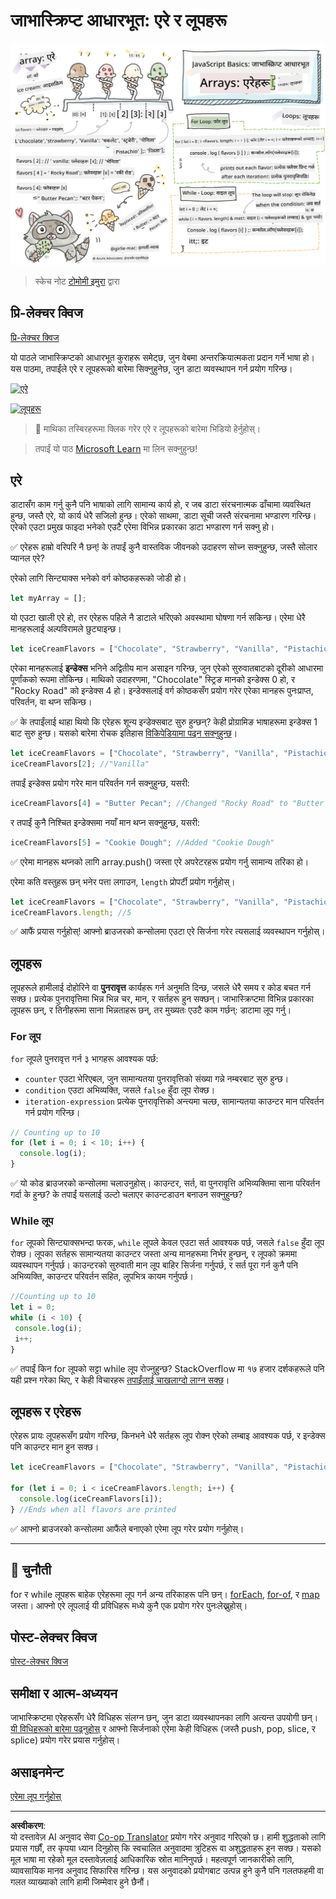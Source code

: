 <!--
CO_OP_TRANSLATOR_METADATA:
{
  "original_hash": "9029f96b0e034839c1799f4595e4bb66",
  "translation_date": "2025-08-28T16:39:52+00:00",
  "source_file": "2-js-basics/4-arrays-loops/README.md",
  "language_code": "ne"
}
-->
# जाभास्क्रिप्ट आधारभूत: एरे र लूपहरू

![जाभास्क्रिप्ट आधारभूत - एरे](../../../../translated_images/webdev101-js-arrays.439d7528b8a294558d0e4302e448d193f8ad7495cc407539cc81f1afe904b470.ne.png)
> स्केच नोट [टोमोमी इमुरा](https://twitter.com/girlie_mac) द्वारा

## प्रि-लेक्चर क्विज
[प्रि-लेक्चर क्विज](https://ff-quizzes.netlify.app/web/quiz/13)

यो पाठले जाभास्क्रिप्टको आधारभूत कुराहरू समेट्छ, जुन वेबमा अन्तरक्रियात्मकता प्रदान गर्ने भाषा हो। यस पाठमा, तपाईंले एरे र लूपहरूको बारेमा सिक्नुहुनेछ, जुन डाटा व्यवस्थापन गर्न प्रयोग गरिन्छ।

[![एरे](https://img.youtube.com/vi/1U4qTyq02Xw/0.jpg)](https://youtube.com/watch?v=1U4qTyq02Xw "एरे")

[![लूपहरू](https://img.youtube.com/vi/Eeh7pxtTZ3k/0.jpg)](https://www.youtube.com/watch?v=Eeh7pxtTZ3k "लूपहरू")

> 🎥 माथिका तस्बिरहरूमा क्लिक गरेर एरे र लूपहरूको बारेमा भिडियो हेर्नुहोस्।

> तपाईं यो पाठ [Microsoft Learn](https://docs.microsoft.com/learn/modules/web-development-101-arrays/?WT.mc_id=academic-77807-sagibbon) मा लिन सक्नुहुन्छ!

## एरे

डाटासँग काम गर्नु कुनै पनि भाषाको लागि सामान्य कार्य हो, र जब डाटा संरचनात्मक ढाँचामा व्यवस्थित हुन्छ, जस्तै एरे, यो कार्य धेरै सजिलो हुन्छ। एरेको साथमा, डाटा सूची जस्तै संरचनामा भण्डारण गरिन्छ। एरेको एउटा प्रमुख फाइदा भनेको एउटै एरेमा विभिन्न प्रकारका डाटा भण्डारण गर्न सक्नु हो।

✅ एरेहरू हाम्रो वरिपरि नै छन्! के तपाईं कुनै वास्तविक जीवनको उदाहरण सोच्न सक्नुहुन्छ, जस्तै सोलार प्यानल एरे?

एरेको लागि सिन्ट्याक्स भनेको वर्ग कोष्ठकहरूको जोडी हो।

```javascript
let myArray = [];
```

यो एउटा खाली एरे हो, तर एरेहरू पहिले नै डाटाले भरिएको अवस्थामा घोषणा गर्न सकिन्छ। एरेमा धेरै मानहरूलाई अल्पविरामले छुट्याइन्छ।

```javascript
let iceCreamFlavors = ["Chocolate", "Strawberry", "Vanilla", "Pistachio", "Rocky Road"];
```

एरेका मानहरूलाई **इन्डेक्स** भनिने अद्वितीय मान असाइन गरिन्छ, जुन एरेको सुरुवातबाटको दूरीको आधारमा पूर्णांकको रूपमा तोकिन्छ। माथिको उदाहरणमा, "Chocolate" स्ट्रिङ मानको इन्डेक्स 0 हो, र "Rocky Road" को इन्डेक्स 4 हो। इन्डेक्सलाई वर्ग कोष्ठकसँग प्रयोग गरेर एरेका मानहरू पुनःप्राप्त, परिवर्तन, वा थप्न सकिन्छ।

✅ के तपाईंलाई थाहा थियो कि एरेहरू शून्य इन्डेक्सबाट सुरु हुन्छन्? केही प्रोग्रामिङ भाषाहरूमा इन्डेक्स 1 बाट सुरु हुन्छ। यसको बारेमा रोचक इतिहास [विकिपेडियामा पढ्न सक्नुहुन्छ](https://en.wikipedia.org/wiki/Zero-based_numbering)।

```javascript
let iceCreamFlavors = ["Chocolate", "Strawberry", "Vanilla", "Pistachio", "Rocky Road"];
iceCreamFlavors[2]; //"Vanilla"
```

तपाईं इन्डेक्स प्रयोग गरेर मान परिवर्तन गर्न सक्नुहुन्छ, यसरी:

```javascript
iceCreamFlavors[4] = "Butter Pecan"; //Changed "Rocky Road" to "Butter Pecan"
```

र तपाईं कुनै निश्चित इन्डेक्समा नयाँ मान थप्न सक्नुहुन्छ, यसरी:

```javascript
iceCreamFlavors[5] = "Cookie Dough"; //Added "Cookie Dough"
```

✅ एरेमा मानहरू थप्नको लागि array.push() जस्ता एरे अपरेटरहरू प्रयोग गर्नु सामान्य तरिका हो।

एरेमा कति वस्तुहरू छन् भनेर पत्ता लगाउन, `length` प्रोपर्टी प्रयोग गर्नुहोस्।

```javascript
let iceCreamFlavors = ["Chocolate", "Strawberry", "Vanilla", "Pistachio", "Rocky Road"];
iceCreamFlavors.length; //5
```

✅ आफैं प्रयास गर्नुहोस्! आफ्नो ब्राउजरको कन्सोलमा एउटा एरे सिर्जना गरेर त्यसलाई व्यवस्थापन गर्नुहोस्।

## लूपहरू

लूपहरूले हामीलाई दोहोरिने वा **पुनरावृत्त** कार्यहरू गर्न अनुमति दिन्छ, जसले धेरै समय र कोड बचत गर्न सक्छ। प्रत्येक पुनरावृत्तिमा भिन्न भिन्न चर, मान, र सर्तहरू हुन सक्छन्। जाभास्क्रिप्टमा विभिन्न प्रकारका लूपहरू छन्, र तिनीहरूमा साना भिन्नताहरू छन्, तर मुख्यतः एउटै काम गर्छन्: डाटामा लूप गर्नु।

### For लूप

`for` लूपले पुनरावृत्त गर्न ३ भागहरू आवश्यक पर्छ:
- `counter` एउटा भेरिएबल, जुन सामान्यतया पुनरावृत्तिको संख्या गन्ने नम्बरबाट सुरु हुन्छ।
- `condition` एउटा अभिव्यक्ति, जसले `false` हुँदा लूप रोक्छ।
- `iteration-expression` प्रत्येक पुनरावृत्तिको अन्त्यमा चल्छ, सामान्यतया काउन्टर मान परिवर्तन गर्न प्रयोग गरिन्छ।

```javascript
// Counting up to 10
for (let i = 0; i < 10; i++) {
  console.log(i);
}
```

✅ यो कोड ब्राउजरको कन्सोलमा चलाउनुहोस्। काउन्टर, सर्त, वा पुनरावृत्ति अभिव्यक्तिमा साना परिवर्तन गर्दा के हुन्छ? के तपाईं यसलाई उल्टो चलाएर काउन्टडाउन बनाउन सक्नुहुन्छ?

### While लूप

`for` लूपको सिन्ट्याक्सभन्दा फरक, `while` लूपले केवल एउटा सर्त आवश्यक पर्छ, जसले `false` हुँदा लूप रोक्छ। लूपका सर्तहरू सामान्यतया काउन्टर जस्ता अन्य मानहरूमा निर्भर हुन्छन्, र लूपको क्रममा व्यवस्थापन गर्नुपर्छ। काउन्टरको सुरुवाती मान लूप बाहिर सिर्जना गर्नुपर्छ, र सर्त पूरा गर्न कुनै पनि अभिव्यक्ति, काउन्टर परिवर्तन सहित, लूपभित्र कायम गर्नुपर्छ।

```javascript
//Counting up to 10
let i = 0;
while (i < 10) {
 console.log(i);
 i++;
}
```

✅ तपाईं किन for लूपको सट्टा while लूप रोज्नुहुन्छ? StackOverflow मा १७ हजार दर्शकहरूले पनि यही प्रश्न गरेका थिए, र केही विचारहरू [तपाईंलाई चाखलाग्दो लाग्न सक्छ](https://stackoverflow.com/questions/39969145/while-loops-vs-for-loops-in-javascript)।

## लूपहरू र एरेहरू

एरेहरू प्रायः लूपहरूसँग प्रयोग गरिन्छ, किनभने धेरै सर्तहरू लूप रोक्न एरेको लम्बाइ आवश्यक पर्छ, र इन्डेक्स पनि काउन्टर मान हुन सक्छ।

```javascript
let iceCreamFlavors = ["Chocolate", "Strawberry", "Vanilla", "Pistachio", "Rocky Road"];

for (let i = 0; i < iceCreamFlavors.length; i++) {
  console.log(iceCreamFlavors[i]);
} //Ends when all flavors are printed
```

✅ आफ्नो ब्राउजरको कन्सोलमा आफैंले बनाएको एरेमा लूप गरेर प्रयोग गर्नुहोस्।

---

## 🚀 चुनौती

for र while लूपहरू बाहेक एरेहरूमा लूप गर्न अन्य तरिकाहरू पनि छन्। [forEach](https://developer.mozilla.org/docs/Web/JavaScript/Reference/Global_Objects/Array/forEach), [for-of](https://developer.mozilla.org/docs/Web/JavaScript/Reference/Statements/for...of), र [map](https://developer.mozilla.org/docs/Web/JavaScript/Reference/Global_Objects/Array/map) जस्ता। आफ्नो एरे लूपलाई यी प्रविधिहरू मध्ये कुनै एक प्रयोग गरेर पुनःलेख्नुहोस्।

## पोस्ट-लेक्चर क्विज
[पोस्ट-लेक्चर क्विज](https://ff-quizzes.netlify.app/web/quiz/14)

## समीक्षा र आत्म-अध्ययन

जाभास्क्रिप्टमा एरेहरूसँग धेरै विधिहरू संलग्न छन्, जुन डाटा व्यवस्थापनका लागि अत्यन्त उपयोगी छन्। [यी विधिहरूको बारेमा पढ्नुहोस्](https://developer.mozilla.org/docs/Web/JavaScript/Reference/Global_Objects/Array) र आफ्नो सिर्जनाको एरेमा केही विधिहरू (जस्तै push, pop, slice, र splice) प्रयोग गरेर प्रयास गर्नुहोस्।

## असाइनमेन्ट

[एरेमा लूप गर्नुहोस्](assignment.md)

---

**अस्वीकरण**:  
यो दस्तावेज़ AI अनुवाद सेवा [Co-op Translator](https://github.com/Azure/co-op-translator) प्रयोग गरेर अनुवाद गरिएको छ। हामी शुद्धताको लागि प्रयास गर्छौं, तर कृपया ध्यान दिनुहोस् कि स्वचालित अनुवादमा त्रुटिहरू वा अशुद्धताहरू हुन सक्छ। यसको मूल भाषा मा रहेको मूल दस्तावेज़लाई आधिकारिक स्रोत मानिनुपर्छ। महत्वपूर्ण जानकारीको लागि, व्यावसायिक मानव अनुवाद सिफारिस गरिन्छ। यस अनुवादको प्रयोगबाट उत्पन्न हुने कुनै पनि गलतफहमी वा गलत व्याख्याको लागि हामी जिम्मेवार हुने छैनौं।